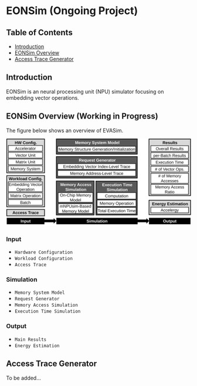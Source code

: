 # EONSim \(Ongoing Project)

## Table of Contents
- [Introduction](#introduction)
- [EONSim Overview](#eonsim-overview-working-in-progress)
- [Access Trace Generator](#access-trace-generator)

## Introduction
EONSim is an neural processing unit (NPU) simulator focusing on embedding vector operations.


## EONSim Overview (Working in Progress)
The figure below shows an overview of EVASim.

<p align="center">
    <img src="github_figures/eonsim_overview.svg" width="700"/>
</p>  

### Input
- `Hardware Configuration` 
- `Workload Configuration`
- `Access Trace`

### Simulation
- `Memory System Model`
- `Request Generator`
- `Memory Access Simulation`
- `Execution Time Simulation`

### Output
- `Main Results`
- `Energy Estimation`


## Access Trace Generator
To be added...  
